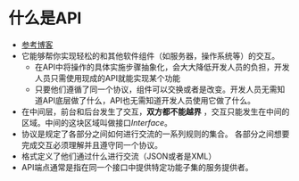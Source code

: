 # 什么是API

- [参考博客](https://blog.csdn.net/cumtdeyurenjie/article/details/80211896)
- 它能够帮你实现轻松的和其他软件组件（如服务器，操作系统等）的交互。
  - 在API中将操作的具体实施步骤抽象化，会大大降低开发人员的负担，开发人员只需使用现成的API就能实现某个功能
  - 只要他们遵循了同一个协议，组件可以交换或者是改变。开发人员无需知道API底层做了什么，API也无需知道开发人员使用它做了什么。
- 在中间层，前台和后台发生了交互，**双方都不能越界** ，交互只能发生在中间的区域。中间的这块区域叫做接口*Interface*。
- 协议是规定了各部分之间如何进行交流的一系列规则的集合。 各部分之间想要完成交互必须理解并且遵守同一个协议。
- 格式定义了他们通过什么进行交流（JSON或者是XML）
- API端点通常是指在同一个接口中提供特定功能子集的服务提供者。
